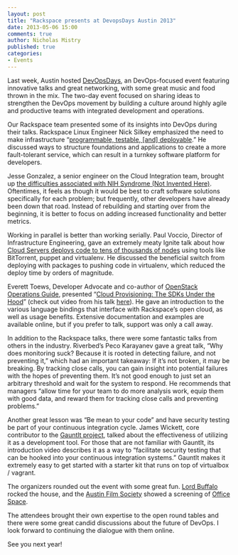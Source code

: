 ```yaml
---
layout: post
title: "Rackspace presents at DevopsDays Austin 2013"
date: 2013-05-06 15:00
comments: true
author: Nicholas Mistry
published: true
categories: 
- Events
---
```

Last week, Austin hosted [DevOpsDays](http://devopsdays.org/), an DevOps-focused event featuring innovative talks and great networking, with some great music and food thrown in the mix. The two-day event focused on sharing ideas to strengthen the DevOps movement by building a culture around highly agile and productive teams with integrated development and operations.<!-- more -->

Our Rackspace team presented some of its insights into DevOps during their talks. Rackspace Linux Engineer Nick Silkey emphasized the need to make infrastructure “[programmable, testable, [and] deployable](https://speakerdeck.com/filler/level-up-from-ops-to-engineers).” He discussed ways to structure foundations and applications to create a more fault-tolerant service, which can result in a turnkey software platform for developers.  

Jesse Gonzalez, a senior engineer on the Cloud Integration team, brought up [the difficulties associated with NIH Syndrome (Not Invented Here)](https://speakerdeck.com/sifusam/nih-syndome-pitfall-or-paradise). Oftentimes, it feels as though it would be best to craft software solutions specifically for each problem; but frequently, other developers have already been down that road. Instead of rebuilding and starting over from the beginning, it is better to focus on adding increased functionality and better metrics. 

Working in parallel is better than working serially. Paul Voccio, Director of Infrastructure Engineering, gave an extremely meaty Ignite talk about how [Cloud Servers deploys code to tens of thousands of nodes](https://speakerdeck.com/pvoccio/deploying-10-000-nodes-simultaneously) using tools like BitTorrent, puppet and virtualenv. He discussed the beneficial switch from deploying with packages to pushing code in virtualenv, which reduced the deploy time by orders of magnitude. 

Everett Toews, Developer Advocate and co-author of [OpenStack Operations Guide](http://docs.openstack.org/ops/), presented “[Cloud Provisioning: The SDKs Under the Hood](http://www.slideshare.net/phymata/cloud-provisioning-the-sdks-under-the-hood)” (check out video from his talk [here](https://www.youtube.com/watch?v=pY-3JXjmu58)). He gave an introduction to the various language bindings that interface with Rackspace’s open cloud, as well as usage benefits.  Extensive documentation and examples are available online, but if you prefer to talk, support was only a call away. 

In addition to the Rackspace talks, there were some fantastic talks from others in the industry. Riverbed’s Peco Karayanev gave a great talk, “Why does monitoring suck? Because it is rooted in detecting failure, and not preventing it,” which had an important takeaway: If it’s not broken, it may be breaking. By tracking close calls, you can gain insight into potential failures with the hopes of preventing them.  It’s not good enough to just set an arbitrary threshold and wait for the system to respond. He recommends that managers “allow time for your team to do more analysis work, equip them with good data, and reward them for tracking close calls and preventing problems.”

Another great lesson was “Be mean to your code” and have security testing be part of your continuous integration cycle. James Wickett, core contributor to the [Gauntlt project](http://gauntlt.org/), talked about the effectiveness of utilizing it as a development tool. For those that are not familiar with Gauntlt, its introduction video describes it as a way to “facilitate security testing that can be hooked into your continuous integration systems.”   Gauntlt makes it extremely easy to get started with a starter kit that runs on top of virtualbox / vagrant. 

The organizers rounded out the event with some great fun. [Lord Buffalo](http://lordbuffalo.tumblr.com/) rocked the house, and the [Austin Film Society](http://www.austinfilm.org/) showed a screening of [Office Space](http://www.imdb.com/title/tt0151804/).

The attendees brought their own expertise to the open round tables and there were some great candid discussions about the future of DevOps. I look forward to continuing the dialogue with them online.

See you next year!